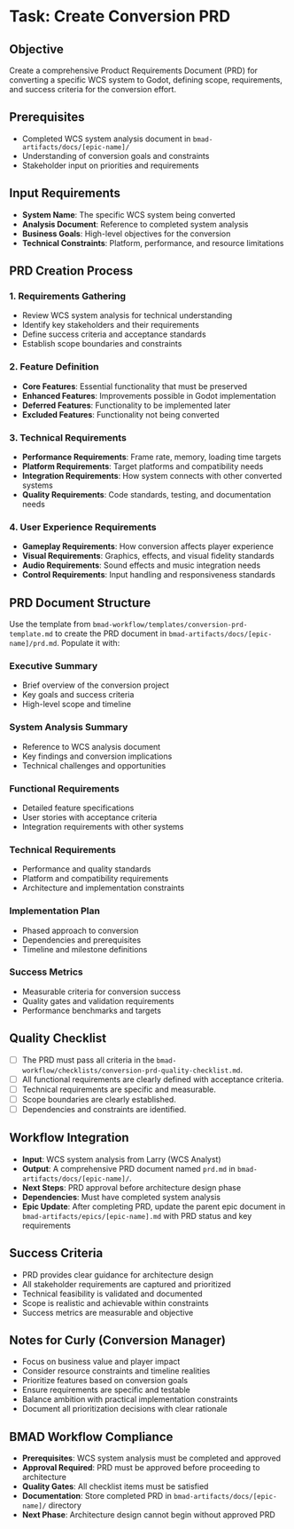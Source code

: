 # Task: Create Conversion PRD

## Objective
Create a comprehensive Product Requirements Document (PRD) for converting a specific WCS system to Godot, defining scope, requirements, and success criteria for the conversion effort.

## Prerequisites
- Completed WCS system analysis document in `bmad-artifacts/docs/[epic-name]/`
- Understanding of conversion goals and constraints
- Stakeholder input on priorities and requirements

## Input Requirements
- **System Name**: The specific WCS system being converted
- **Analysis Document**: Reference to completed system analysis
- **Business Goals**: High-level objectives for the conversion
- **Technical Constraints**: Platform, performance, and resource limitations

## PRD Creation Process

### 1. Requirements Gathering
- Review WCS system analysis for technical understanding
- Identify key stakeholders and their requirements
- Define success criteria and acceptance standards
- Establish scope boundaries and constraints

### 2. Feature Definition
- **Core Features**: Essential functionality that must be preserved
- **Enhanced Features**: Improvements possible in Godot implementation
- **Deferred Features**: Functionality to be implemented later
- **Excluded Features**: Functionality not being converted

### 3. Technical Requirements
- **Performance Requirements**: Frame rate, memory, loading time targets
- **Platform Requirements**: Target platforms and compatibility needs
- **Integration Requirements**: How system connects with other converted systems
- **Quality Requirements**: Code standards, testing, and documentation needs

### 4. User Experience Requirements
- **Gameplay Requirements**: How conversion affects player experience
- **Visual Requirements**: Graphics, effects, and visual fidelity standards
- **Audio Requirements**: Sound effects and music integration needs
- **Control Requirements**: Input handling and responsiveness standards

## PRD Document Structure

Use the template from `bmad-workflow/templates/conversion-prd-template.md` to create the PRD document in `bmad-artifacts/docs/[epic-name]/prd.md`. Populate it with:

### Executive Summary
- Brief overview of the conversion project
- Key goals and success criteria
- High-level scope and timeline

### System Analysis Summary
- Reference to WCS analysis document
- Key findings and conversion implications
- Technical challenges and opportunities

### Functional Requirements
- Detailed feature specifications
- User stories with acceptance criteria
- Integration requirements with other systems

### Technical Requirements
- Performance and quality standards
- Platform and compatibility requirements
- Architecture and implementation constraints

### Implementation Plan
- Phased approach to conversion
- Dependencies and prerequisites
- Timeline and milestone definitions

### Success Metrics
- Measurable criteria for conversion success
- Quality gates and validation requirements
- Performance benchmarks and targets

## Quality Checklist
- [ ] The PRD must pass all criteria in the `bmad-workflow/checklists/conversion-prd-quality-checklist.md`.
- [ ] All functional requirements are clearly defined with acceptance criteria.
- [ ] Technical requirements are specific and measurable.
- [ ] Scope boundaries are clearly established.
- [ ] Dependencies and constraints are identified.

## Workflow Integration
- **Input**: WCS system analysis from Larry (WCS Analyst)
- **Output**: A comprehensive PRD document named `prd.md` in `bmad-artifacts/docs/[epic-name]/`.
- **Next Steps**: PRD approval before architecture design phase
- **Dependencies**: Must have completed system analysis
- **Epic Update**: After completing PRD, update the parent epic document in `bmad-artifacts/epics/[epic-name].md` with PRD status and key requirements

## Success Criteria
- PRD provides clear guidance for architecture design
- All stakeholder requirements are captured and prioritized
- Technical feasibility is validated and documented
- Scope is realistic and achievable within constraints
- Success metrics are measurable and objective

## Notes for Curly (Conversion Manager)
- Focus on business value and player impact
- Consider resource constraints and timeline realities
- Prioritize features based on conversion goals
- Ensure requirements are specific and testable
- Balance ambition with practical implementation constraints
- Document all prioritization decisions with clear rationale

## BMAD Workflow Compliance
- **Prerequisites**: WCS system analysis must be completed and approved
- **Approval Required**: PRD must be approved before proceeding to architecture
- **Quality Gates**: All checklist items must be satisfied
- **Documentation**: Store completed PRD in `bmad-artifacts/docs/[epic-name]/` directory
- **Next Phase**: Architecture design cannot begin without approved PRD
